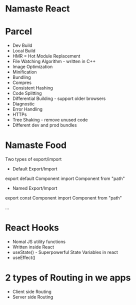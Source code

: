 # Namaste React

# Parcel

- Dev Build
- Local Build
- HMR = Hot Module Replacement
- File Watching Algorithm - written in C++
- Image Optimization
- Minification
- Bundling
- Compres
- Consistent Hashing
- Code Splitting
- Differential Building - support older browsers
- Diagnostic
- Error Handling
- HTTPs
- Tree Shaking - remove unused code
- Different dev and prod bundles

# Namaste Food

Two types of export/import

- Default Export/Import

export default Component
import Component from "path"

- Named Export/Import

export const Component
import Component from "path"

...

# React Hooks

- Nomal JS utility functions
- Written inside React
- useState() - Superpowerful State Variables in react
- useEffect()

# 2 types of Routing in we apps

- Client side Routing
- Server side Routing
